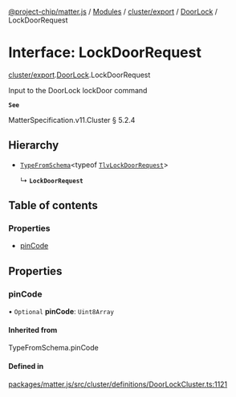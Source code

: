 [@project-chip/matter.js](../README.md) / [Modules](../modules.md) / [cluster/export](../modules/cluster_export.md) / [DoorLock](../modules/cluster_export.DoorLock.md) / LockDoorRequest

# Interface: LockDoorRequest

[cluster/export](../modules/cluster_export.md).[DoorLock](../modules/cluster_export.DoorLock.md).LockDoorRequest

Input to the DoorLock lockDoor command

**`See`**

MatterSpecification.v11.Cluster § 5.2.4

## Hierarchy

- [`TypeFromSchema`](../modules/tlv_export.md#typefromschema)\<typeof [`TlvLockDoorRequest`](../modules/cluster_export.DoorLock.md#tlvlockdoorrequest)\>

  ↳ **`LockDoorRequest`**

## Table of contents

### Properties

- [pinCode](cluster_export.DoorLock.LockDoorRequest.md#pincode)

## Properties

### pinCode

• `Optional` **pinCode**: `Uint8Array`

#### Inherited from

TypeFromSchema.pinCode

#### Defined in

[packages/matter.js/src/cluster/definitions/DoorLockCluster.ts:1121](https://github.com/project-chip/matter.js/blob/558e12c94a201592c28c7bc0743705360b3e5ca6/packages/matter.js/src/cluster/definitions/DoorLockCluster.ts#L1121)
